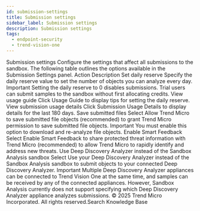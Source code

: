 ```yaml
---
id: submission-settings
title: Submission settings
sidebar_label: Submission settings
description: Submission settings
tags:
  - endpoint-security
  - trend-vision-one
---
```


 Submission settings Configure the settings that affect all submissions to the sandbox. The following table outlines the options available in the Submission Settings panel. Action Description Set daily reserve Specify the daily reserve value to set the number of objects you can analyze every day. Important Setting the daily reserve to 0 disables submissions. Trial users can submit samples to the sandbox without first allocating credits. View usage guide Click Usage Guide to display tips for setting the daily reserve. View submission usage details Click Submission Usage Details to display details for the last 180 days. Save submitted files Select Allow Trend Micro to save submitted file objects (recommended) to grant Trend Micro permission to save submitted file objects. Important You must enable this option to download and re-analyze file objects. Enable Smart Feedback Select Enable Smart Feedback to share protected threat information with Trend Micro (recommended) to allow Trend Micro to rapidly identify and address new threats. Use Deep Discovery Analyzer instead of the Sandbox Analysis sandbox Select Use your Deep Discovery Analyzer instead of the Sandbox Analysis sandbox to submit objects to your connected Deep Discovery Analyzer. Important Multiple Deep Discovery Analyzer appliances can be connected to Trend Vision One at the same time, and samples can be received by any of the connected appliances. However, Sandbox Analysis currently does not support specifying which Deep Discovery Analyzer appliance analyzes submissions. © 2025 Trend Micro Incorporated. All rights reserved.Search Knowledge Base